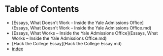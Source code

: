 # Table of Contents
- [Essays, What Doesn't Work – Inside the Yale Admissions Office](Essays, What Doesn't Work – Inside the Yale Admissions Office.md)
- [Essays, What Works – Inside the Yale Admissions Office](Essays, What Works – Inside the Yale Admissions Office.md)
- [Hack the College Essay](Hack the College Essay.md)
- [index](index.md)
